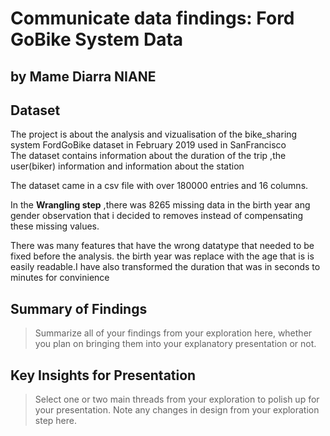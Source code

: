 # Communicate data findings: Ford GoBike System Data
## by Mame Diarra NIANE


## Dataset

The project is about the analysis and vizualisation of the bike_sharing system FordGoBike dataset in February 2019 used in SanFrancisco   
The dataset contains information about the duration of the trip ,the user(biker) information and information about the station

The dataset came in a csv file with over 180000 entries and 16 columns.

In the **Wrangling step** ,there was 8265 missing data in the birth year ang gender observation that i decided to removes instead of compensating these missing values.

There was many features that have the wrong datatype that needed to be fixed before the analysis. the birth year was replace with the age that is is easily readable.I have also transformed the duration that was in seconds to minutes for convinience




## Summary of Findings

> Summarize all of your findings from your exploration here, whether you plan on bringing them into your explanatory presentation or not.


## Key Insights for Presentation

> Select one or two main threads from your exploration to polish up for your presentation. Note any changes in design from your exploration step here.